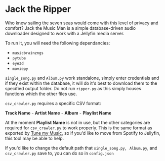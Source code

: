 # Jack the Ripper

Who knew sailing the seven seas would come with this level of privacy and comfort? Jack the Music Man is a simple database-driven audio downloader designed to work with a Jellyfin media server.

To run it, you will need the following dependancies:

- `musicbrainzngs`
- `pytube`
- `eye3d`
- `moviepy`

`single_song.py` and `Album.py` work standalone, simply enter credentials and if they exist within the database, it will do it's best to download them to the specified output folder.  Do not run `ripper.py` as this simply houses functions which the other files use.

`csv_crawler.py` requires a specific CSV format: 

**Track Name** - **Artist Name** - **Album** - **Playlist Name**

At the moment **Playlist Name** is not in use, but the other categories are required for `csv_crawler.py` to work properly. This is the same format as exported by [Tune my Music](https://www.tunemymusic.com/Spotify-to-File.php), so if you'd like to move from Spotify to Jellyfin, this tool may be able to help.

If you'd like to change the default path that `single_song.py`, ` Album.py`, and `csv_crawler.py` save to, you can do so in `config.json`
